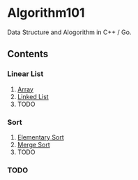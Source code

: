 # Algorithm101

Data Structure and Alogorithm in C++ / Go.

## Contents

### Linear List

1. [Array](https://github.com/yichenluan/Algorithm101/blob/master/Linear_list/array.md)
2. [Linked List](https://github.com/yichenluan/Algorithm101/blob/master/Linear_list/linked_list.md)
3. TODO


### Sort

1. [Elementary Sort](https://github.com/yichenluan/Algorithm101/blob/master/Sort/elementary_sort.md)
2. [Merge Sort](https://github.com/yichenluan/Algorithm101/blob/master/Sort/merge_sort.md)
3. TODO


### TODO
